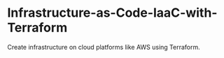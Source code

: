 # Infrastructure-as-Code-IaaC-with-Terraform
Create infrastructure on cloud platforms like AWS using Terraform.
